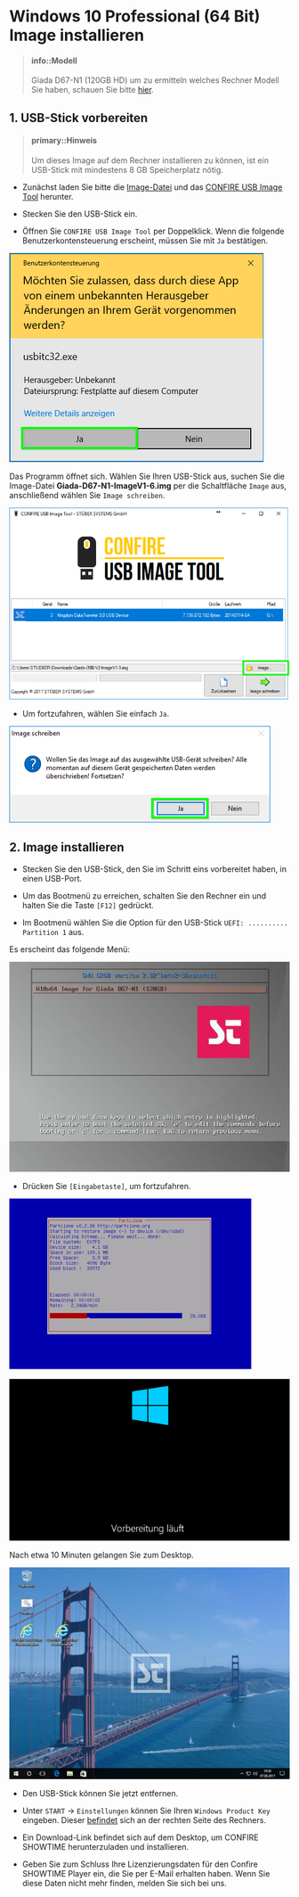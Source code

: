 # Windows 10 Professional \(64 Bit\) Image installieren

> #### info::Modell
>
> Giada D67-N1 \(120GB HD\) um zu ermitteln welches Rechner Modell Sie haben, schauen Sie bitte [hier](README.md#weitere-bilder).

## 1. USB-Stick vorbereiten

> #### primary::Hinweis
>
> Um dieses Image auf dem Rechner installieren zu können, ist ein USB-Stick mit mindestens 8 GB Speicherplatz nötig.

* Zunächst laden Sie bitte die [Image-Datei](https://download.stueber.de/bin/de/windowsembedded/usb-images/Giada-D67-N1-ImageV1-6-1.img
  ) und das [CONFIRE USB Image Tool](https://download.stueber.de/bin/de/windowsembedded/usb-images/CONFIRE-USBImageTool.exe) herunter.

* Stecken Sie den USB-Stick ein.

* Öffnen Sie `CONFIRE USB Image Tool` per Doppelklick. Wenn die folgende Benutzerkontensteuerung erscheint, müssen Sie mit `Ja` bestätigen.

![](../../images/Benutzerkontensteuerung.png "Die Benutzerkontensteuerung")

Das Programm öffnet sich. Wählen Sie Ihren USB-Stick aus, suchen Sie die Image-Datei **Giada-D67-N1-ImageV1-6.img** per die Schaltfläche `Image` aus, anschließend wählen Sie `Image schreiben`.

![](../../images/CONFIRE_USB_Image_Tool_Browse.png "CONFIRE USB Image Tool")

* Um fortzufahren, wählen Sie einfach `Ja`. 

![](../../images/CONFIRE_USB_Image_Tool_fortsetzen.png "ACHTUNG: Alle Daten auf dem USB-Stick werden überschrieben!")


## 2. Image installieren

* Stecken Sie den USB-Stick, den Sie im Schritt eins vorbereitet haben, in einen USB-Port.

* Um das Bootmenü zu erreichen, schalten Sie den Rechner ein und halten Sie die Taste `[F12]` gedrückt.

* Im Bootmenü wählen Sie die Option für den USB-Stick `UEFI: .......... Partition 1` aus.

Es erscheint das folgende Menü:

![](../../images/W10x64-Installer-Giada-D67-N1.jpg "Windows 10 Professional 64Bit Installer")

* Drücken Sie `[Eingabetaste]`, um fortzufahren.

![](../../images/Das_Image_wird_geladen.jpg "Das Image wird geladen")

![](../../images/vorbereitung.laeuft.png "Der Rechner wird ein paar Mal automatisch neu gestartet.")

Nach etwa 10 Minuten gelangen Sie zum Desktop. 

![](../../images/Win10Desktop.jpg "Windows 10 Desktop")

* Den USB-Stick können Sie jetzt entfernen.

* Unter `START` -> `Einstellungen` können Sie Ihren `Windows Product Key` eingeben. Dieser [befindet](README.md#weitere-bilder) sich an der rechten Seite des Rechners.

* Ein Download-Link befindet sich auf dem Desktop, um CONFIRE SHOWTIME herunterzuladen und installieren.

* Geben Sie zum Schluss Ihre Lizenzierungsdaten für den Confire SHOWTIME Player ein, die Sie per E-Mail erhalten haben. Wenn Sie diese Daten nicht mehr finden, melden Sie sich bei uns.




